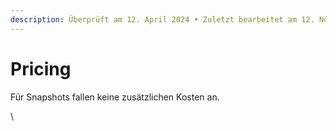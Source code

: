 ```yaml
---
description: Überprüft am 12. April 2024 • Zuletzt bearbeitet am 12. November 2024
---
```


# Pricing

Für Snapshots fallen keine zusätzlichen Kosten an.

\
